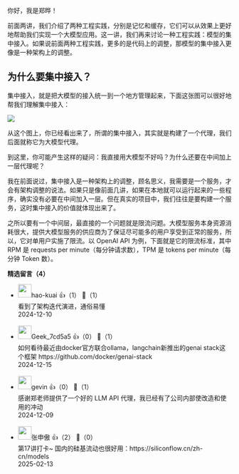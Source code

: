 你好，我是郑晔！

前面两讲，我们介绍了两种工程实践，分别是记忆和缓存，它们可以从效果上更好地帮助我们实现一个大模型应用。这一讲，我们再来讨论一种工程实践：模型的集中接入。如果说前面两种工程实践，更多的是代码上的调整，那模型的集中接入更像是一种架构上的调整。

## 为什么要集中接入？

集中接入，就是把大模型的接入统一到一个地方管理起来，下面这张图可以很好地帮我们理解集中接入：

![](https://static001.geekbang.org/resource/image/1d/93/1db8f3fb18d756b2f4e1664e7a2acb93.jpg?wh=3000x1065)

从这个图上，你已经看出来了，所谓的集中接入，其实就是构建了一个代理，我们后面就称它为大模型代理。

到这里，你可能产生这样的疑问：我直接用大模型不好吗？为什么还要在中间加上一层代理呢？

我在前面说过，集中接入是一种架构上的调整，顾名思义，我需要是一个服务，才会有架构调整的说法。如果只是像前面几讲，如果在本地就可以运行起来的一些程序，确实没有必要在中间加入一层。但在真实的项目中，我们往往是要构建一个服务，这时集中接入的价值就体现出来了。

之所以要有一个中间层，最直接的一个问题就是限流问题。大模型服务本身资源消耗很大，提供大模型服务的供应商为了保证尽可能多的用户享受到正常的服务，所以，它对单用户实施了限流。以 OpenAI API 为例，下面就是它的限流标准，其中 RPM 是 requests per minute（每分钟请求数），TPM 是 tokens per minute（每分钟 Token 数）。
<div><strong>精选留言（4）</strong></div><ul>
<li><img src="https://static001.geekbang.org/account/avatar/00/13/6a/22/527904b2.jpg" width="30px"><span>hao-kuai</span> 👍（1） 💬（1）<div>看到了架构迭代演进，通俗易懂</div>2024-12-10</li><br/><li><img src="" width="30px"><span>Geek_7cd5a5</span> 👍（0） 💬（1）<div>如何看待最近由docker官方联合ollama，langchain新推出的genai stack这个框架
https:&#47;&#47;github.com&#47;docker&#47;genai-stack</div>2024-12-15</li><br/><li><img src="https://static001.geekbang.org/account/avatar/00/0f/59/26/1015d573.jpg" width="30px"><span>gevin</span> 👍（0） 💬（1）<div>感谢郑老师提供了一个好的 LLM API 代理，我已经有了公司内部使改造和使用的冲动</div>2024-12-09</li><br/><li><img src="https://static001.geekbang.org/account/avatar/00/12/0a/a4/828a431f.jpg" width="30px"><span>张申傲</span> 👍（2） 💬（0）<div>第17讲打卡~
国内的硅基流动也很好用：https:&#47;&#47;siliconflow.cn&#47;zh-cn&#47;models</div>2025-02-13</li><br/>
</ul>